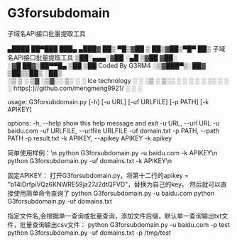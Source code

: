 # G3forsubdomain
子域名API接口批量提取工具

  ▄████  ██▀███   ███▄ ▄███▓
 ██▒ ▀█▒▓██ ▒ ██▒▓██▒▀█▀ ██▒    子域名API接口批量提取工具
▒██░▄▄▄░▓██ ░▄█ ▒▓██    ▓██░    
░▓█  ██▓▒██▀▀█▄  ▒██    ▒██     Coded By G3RM4
░▒▓███▀▒░██▓ ▒██▒▒██▒   ░██▒    
 ░▒   ▒ ░ ▒▓ ░▒▓░░ ▒░   ░  ░    Ice technology
  ░   ░   ░▒ ░ ▒░░  ░      ░
░ ░   ░   ░░   ░ ░      ░       https[:]//github.com/mengmeng9921/
      ░    ░            ░                                       

usage: G3forsubdomain.py [-h] [-u URL] [-uf URLFILE] [-p PATH] [-k APIKEY]

options:
  -h,   --help      show this help message and exit
  -u    URL,        --url     URL           -u    baidu.com
  -uf   URLFILE,    --urlfile URLFILE       -uf    domain.txt
  -p    PATH,       --path    PATH          -p    result.txt
  -k    APIKEY,     --apikey  APIKEY        -k    apikey


简单使用样例：\n
python G3forsubdomain.py -u   baidu.com     -k APIKEY\n
python G3forsubdomain.py -uf  domains.txt   -k APIKEY\n

固定APIKEY：
打开G3forsubdomain.py，将第十二行的apikey = "b14lDrfpiVQz6KNWRE59ja27J2dtQFVD"，替换为自己的key。
然后就可以直接使用简单命令查询了
python G3forsubdomain.py -u   baidu.com
python G3forsubdomain.py -uf  domains.txt

指定文件名,会根据单一查询或批量查询，添加文件后缀，默认单一查询输出txt文件，批量查询输出csv文件：
python G3forsubdomain.py -u   baidu.com     -p test
python G3forsubdomain.py -uf  domains.txt   -p /tmp/test

